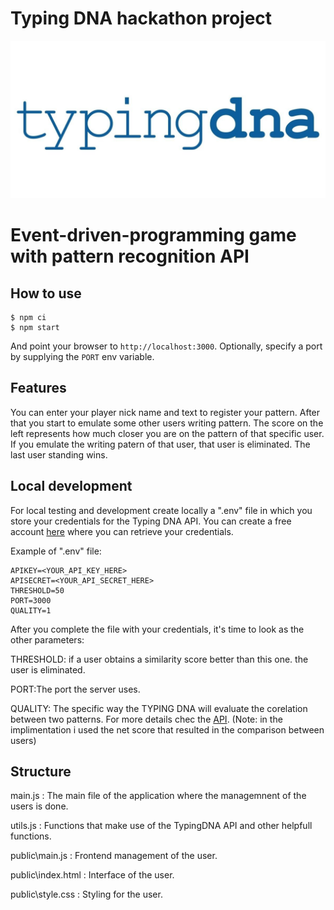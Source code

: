 
# Typing DNA hackathon project

![TypingDNA](TypingDNA-logo-blue-.jpg)


# Event-driven-programming game with pattern recognition API

## How to use

```
$ npm ci
$ npm start
```

And point your browser to `http://localhost:3000`. Optionally, specify
a port by supplying the `PORT` env variable.

## Features

You can enter your player nick name and text to register your pattern.
After that you start to emulate some other users writing pattern.
The score on the left represents how much closer you are on the pattern of that specific user.
If you emulate the writing patern of that user, that user is eliminated.
The last user standing wins.

## Local development

For local testing and development create locally a ".env" file in which you store your credentials for the Typing DNA API. You can create a free account [here](https://www.typingdna.com/) where you can retrieve your credentials.

Example of ".env" file:

```
APIKEY=<YOUR_API_KEY_HERE>
APISECRET=<YOUR_API_SECRET_HERE>
THRESHOLD=50
PORT=3000
QUALITY=1
```

After you complete the file with your credentials, it's time to look as the 
other parameters:

THRESHOLD: if a user obtains a similarity score better than this one. the user is eliminated.

PORT:The port the server uses.


QUALITY: The specific way the TYPING DNA will evaluate the corelation between two patterns. For more details chec the [API](https://api.typingdna.com/#api-API_Services-verifyTypingPattern). (Note: in the implimentation i used the net score that resulted in the comparison between users)

## Structure 

main.js : The main file of the application where the managemnent of the users is done.

utils.js : Functions that make use of the TypingDNA API and other helpfull functions.

public\main.js : Frontend management of the user.

public\index.html : Interface of the user.

public\style.css : Styling for the user.








